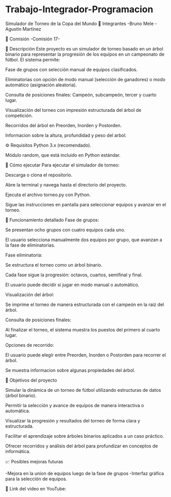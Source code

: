 # Trabajo-Integrador-Programacion
Simulador de Torneo de la Copa del Mundo
👥 Integrantes
-Bruno Mele
-Agustín Martínez

🏫 Comisión
-Comisión 17-

📌 Descripción
Este proyecto es un simulador de torneo basado en un árbol binario para representar la progresión de los equipos en un campeonato de fútbol.
El sistema permite:

Fase de grupos con selección manual de equipos clasificados.

Eliminatorias con opción de modo manual (selección de ganadores) o modo automático (asignación aleatoria).

Consulta de posiciones finales: Campeón, subcampeón, tercer y cuarto lugar.

Visualización del torneo con impresión estructurada del árbol de competición.

Recorridos del árbol en Preorden, Inorden y Postorden.

Informacion sobre la altura, profundidad y peso del arbol.

⚙️ Requisitos
Python 3.x (recomendado).

Módulo random, que está incluido en Python estándar.

🚀 Cómo ejecutar
Para ejecutar el simulador de torneo:

Descarga o clona el repositorio.

Abre la terminal y navega hasta el directorio del proyecto.

Ejecuta el archivo torneo.py con Python.

Sigue las instrucciones en pantalla para seleccionar equipos y avanzar en el torneo.

🏅 Funcionamiento detallado
Fase de grupos:

Se presentan ocho grupos con cuatro equipos cada uno.

El usuario selecciona manualmente dos equipos por grupo, que avanzan a la fase de eliminatorias.

Fase eliminatoria:

Se estructura el torneo como un árbol binario.

Cada fase sigue la progresión: octavos, cuartos, semifinal y final.

El usuario puede decidir si jugar en modo manual o automático.

Visualización del árbol:

Se imprime el torneo de manera estructurada con el campeón en la raíz del árbol.

Consulta de posiciones finales:

Al finalizar el torneo, el sistema muestra los puestos del primero al cuarto lugar.

Opciones de recorrido:

El usuario puede elegir entre Preorden, Inorden o Postorden para recorrer el árbol.

Se muestra informacion sobre algunas propiedades del árbol.


🎯 Objetivos del proyecto

Simular la dinámica de un torneo de fútbol utilizando estructuras de datos (árbol binario).

Permitir la selección y avance de equipos de manera interactiva o automática.

Visualizar la progresión y resultados del torneo de forma clara y estructurada.

Facilitar el aprendizaje sobre árboles binarios aplicados a un caso práctico.

Ofrecer recorridos y análisis del árbol para profundizar en conceptos de informática.


📈 Posibles mejoras futuras

-Mejora en la union de equipos luego de la fase de grupos
-Interfaz gráfica para la selección de equipos.

🎥 Link del video en YouTube:
